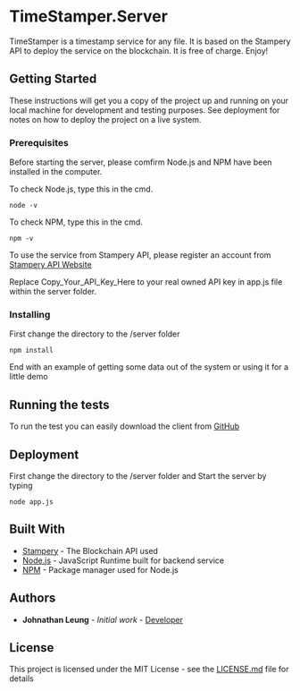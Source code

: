 # TimeStamper.Server

TimeStamper is a timestamp service for any file. It is based on the Stampery API to deploy the service on the blockchain. It is free of charge. Enjoy!

## Getting Started

These instructions will get you a copy of the project up and running on your local machine for development and testing purposes. See deployment for notes on how to deploy the project on a live system.

### Prerequisites

Before starting the server, please comfirm Node.js and NPM have been installed in the computer.

To check Node.js, type this in the cmd.
```
node -v
```

To check NPM, type this in the cmd.
```
npm -v
```

To use the service from Stampery API, please register an account from [Stampery API Website](https://api-dashboard.stampery.com/signup) 

Replace Copy_Your_API_Key_Here to your real owned API key in app.js file within the server folder.

### Installing

First change the directory to the /server folder

```
npm install
```

End with an example of getting some data out of the system or using it for a little demo

## Running the tests

To run the test you can easily download the client from [GitHub](https://github.com/johnathanAI/TimeStamper.WebClient)


## Deployment


First change the directory to the /server folder and Start the server by typing

```
node app.js
```


## Built With

* [Stampery](https://stampery.com/) - The Blockchain API used
* [Node.js](https://nodejs.org/en/) - JavaScript Runtime built for backend service
* [NPM](https://www.npmjs.com/) - Package manager used for Node.js

## Authors

* **Johnathan Leung** - *Initial work* - [Developer](https://johnathanai.github.io/index/)


## License

This project is licensed under the MIT License - see the [LICENSE.md](https://github.com/johnathanAI/TimeStamper.Server/blob/master/LICENSE) file for details
